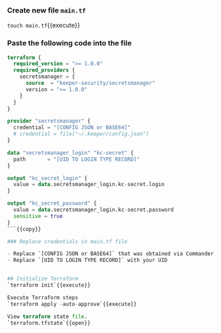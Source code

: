 ### Create new file `main.tf`

`touch main.tf`{{execute}}


### Paste the following code into the file


```terraform
terraform {
  required_version = ">= 1.0.0"
  required_providers {
    secretsmanager = {
      source  = "keeper-security/secretsmanager"
      version = ">= 1.0.0"
    }
  }
}

provider "secretsmanager" {
  credential = "[CONFIG JSON or BASE64]"
  # credential = file("~/.keeper/config.json")
}

data "secretsmanager_login" "kc-secret" {
  path       = "[UID TO LOGIN TYPE RECORD]"
}

output "kc_secret_login" {
  value = data.secretsmanager_login.kc-secret.login
}

output "kc_secret_password" {
  value = data.secretsmanager_login.kc-secret.password
  sensitive = true
}
```{{copy}}

### Replace credentials in main.tf file

- Replace `[CONFIG JSON or BASE64]` that was obtained via Commander
- Replace `[UID TO LOGIN TYPE RECORD]` with your UID


## Initialize Terraform
`terraform init`{{execute}}

Execute Terraform steps
`terraform apply -auto-approve`{{execute}}

View terraform state file.
`terraform.tfstate`{{open}} 